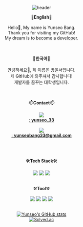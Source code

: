 <div align="center">
  
![header](https://capsule-render.vercel.app/api?type=waving&color=auto&height=250&section=header&animation=fadeIn&text=Hello&fontSize=90&fontColor=000000&desc=Welcome%20to%20Yunseo's%20github!&descSize=15&descAlign=53.5&descAlignY=65)

💙**English**💙  <br/><br/>
Hello👋, My name is Yunseo Bang.<br/>
Thank you for visiting my GitHub! <br/>
My dream is to become a developer.
 <br/> <br/> <br/>
 
 💛**한국어**💛 <br/><br/>
안녕하세요👋, 제 이름은 방윤서입니다.<br/>
제 GitHub에 와주셔서 감사합니다! <br/>
개발자를 꿈꾸는 대학생입니다. <br/> <br/> <br/>

📫**Contact**📫 <br/><br/>
<a href="https://discord.com/" target="_blank"><img src="https://img.shields.io/badge/Discord-5865F2?style=flat-square&logo=Discord&logoColor=white"/> <br/>
: **yunseo_33** <br/> <br/>
<a href="https://mail.google.com/" target="_blank"><img src="https://img.shields.io/badge/Gmail-EA4335?style=flat-square&logo=Gmail&logoColor=white"/> <br/>
: **yunseobang33@gmail.com** <br/>
 <br/> <br/> <br/>

🛠**Tech Stack**🛠<br/><br/>
<img src="https://img.shields.io/badge/C-A8B9CC?style=flat-square&logo=C&logoColor=white"/>
<img src="https://img.shields.io/badge/Python-3776AB?style=flat-square&logo=Python&logoColor=white"/>
<img src="https://img.shields.io/badge/C++-00599C?style=flat-square&logo=cplusplus&logoColor=white"/>
<br/><br/>


⚒**Tool**⚒<br/><br/>
<img src="https://img.shields.io/badge/Visual Studio-5C2D91?style=flat-square&logo=Visual Studio&logoColor=white"/> 
<img src="https://img.shields.io/badge/Visual Studio Code-007ACC?style=flat-square&logo=Visual Studio Code&logoColor=white"/>
<img src="https://img.shields.io/badge/Unity-000000?style=flat-square&logo=Unity&logoColor=white"/>
<img src="https://img.shields.io/badge/Eclipse IDE-2C2255?style=flat-square&logo=Eclipse IDE&logoColor=white"/>
<br/><br/>


[![Yunseo's GitHub stats](https://github-readme-stats.vercel.app/api?username=BangYunseo&show_icons=true&theme=synthwave)](https://github.com/BangYunseo/github-readme-stats)<br/>
[![Solved.ac](http://mazassumnida.wtf/api/v2/generate_badge?boj=bysgood0215)](https://solved.ac/bysgood0215)<br/>

</div>
